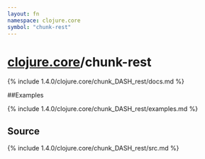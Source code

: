 ```yaml
---
layout: fn
namespace: clojure.core
symbol: "chunk-rest"
---
```


# [clojure.core](../)/chunk-rest

{% include 1.4.0/clojure.core/chunk_DASH_rest/docs.md %}

##Examples

{% include 1.4.0/clojure.core/chunk_DASH_rest/examples.md %}
## Source
{% include 1.4.0/clojure.core/chunk_DASH_rest/src.md %}

